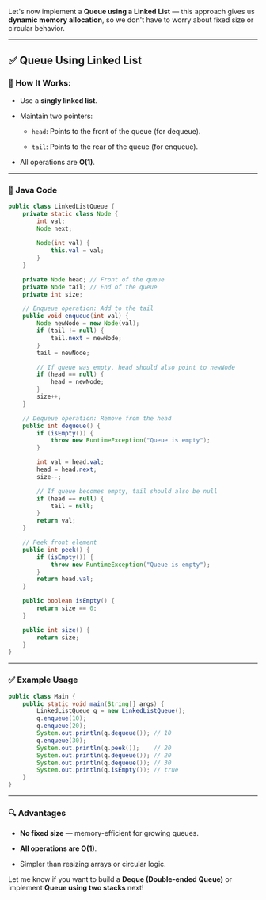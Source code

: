 Let's now implement a **Queue using a Linked List** — this approach gives us **dynamic memory allocation**, so we don't have to worry about fixed size or circular behavior.

---

## ✅ Queue Using Linked List

### 🔧 How It Works:

- Use a **singly linked list**.
    
- Maintain two pointers:
    
    - `head`: Points to the front of the queue (for dequeue).
        
    - `tail`: Points to the rear of the queue (for enqueue).
        
- All operations are **O(1)**.
    

---

### 🔸 Java Code

```java
public class LinkedListQueue {
    private static class Node {
        int val;
        Node next;
        
        Node(int val) {
            this.val = val;
        }
    }

    private Node head; // Front of the queue
    private Node tail; // End of the queue
    private int size;

    // Enqueue operation: Add to the tail
    public void enqueue(int val) {
        Node newNode = new Node(val);
        if (tail != null) {
            tail.next = newNode;
        }
        tail = newNode;

        // If queue was empty, head should also point to newNode
        if (head == null) {
            head = newNode;
        }
        size++;
    }

    // Dequeue operation: Remove from the head
    public int dequeue() {
        if (isEmpty()) {
            throw new RuntimeException("Queue is empty");
        }

        int val = head.val;
        head = head.next;
        size--;

        // If queue becomes empty, tail should also be null
        if (head == null) {
            tail = null;
        }
        return val;
    }

    // Peek front element
    public int peek() {
        if (isEmpty()) {
            throw new RuntimeException("Queue is empty");
        }
        return head.val;
    }

    public boolean isEmpty() {
        return size == 0;
    }

    public int size() {
        return size;
    }
}
```

---

### ✅ Example Usage

```java
public class Main {
    public static void main(String[] args) {
        LinkedListQueue q = new LinkedListQueue();
        q.enqueue(10);
        q.enqueue(20);
        System.out.println(q.dequeue()); // 10
        q.enqueue(30);
        System.out.println(q.peek());    // 20
        System.out.println(q.dequeue()); // 20
        System.out.println(q.dequeue()); // 30
        System.out.println(q.isEmpty()); // true
    }
}
```

---

### 🔍 Advantages

- **No fixed size** — memory-efficient for growing queues.
    
- **All operations are O(1)**.
    
- Simpler than resizing arrays or circular logic.
    

Let me know if you want to build a **Deque (Double-ended Queue)** or implement **Queue using two stacks** next!